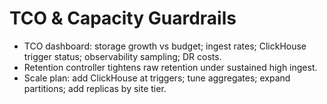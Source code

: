 # TCO & Capacity Guardrails

- TCO dashboard: storage growth vs budget; ingest rates; ClickHouse trigger status; observability sampling; DR costs.
- Retention controller tightens raw retention under sustained high ingest.
- Scale plan: add ClickHouse at triggers; tune aggregates; expand partitions; add replicas by site tier.
